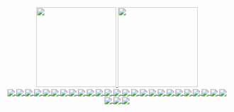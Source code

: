 <link rel="stylesheet" href="https://cdn.jsdelivr.net/gh/devicons/devicon@latest/devicon.min.css">
<div align="center">
  <a href="https://github.com/doardin">
  <img height="180em" src="https://github-readme-stats.vercel.app/api?username=doardin&show_icons=true&theme=omni&include_all_commits=true&count_private=true"/>
  <img height="180em" src="https://github-readme-stats.vercel.app/api/top-langs/?username=doardin&layout=compact&langs_count=7&theme=omni"/>
</div>
  
<div style="display: inline_block;">
  <center>
    <img align="center" src="https://img.shields.io/badge/TypeScript-007ACC?style=for-the-badge&logo=typescript&logoColor=white">
    <img align="center" src="https://img.shields.io/badge/C-00599C?style=for-the-badge&logo=c&logoColor=white">
    <img align="center" src="https://img.shields.io/badge/PHP-777BB4?style=for-the-badge&logo=php&logoColor=white">
    <img align="center" src="https://img.shields.io/badge/Python-3776AB?style=for-the-badge&logo=python&logoColor=white">
    <img align="center" src="https://img.shields.io/badge/HTML5-E34F26?style=for-the-badge&logo=html5&logoColor=white">
    <img align="center" src="https://img.shields.io/badge/CSS3-1572B6?style=for-the-badge&logo=css3&logoColor=white">
    <img align="center" src="https://img.shields.io/badge/JavaScript-323330?style=for-the-badge&logo=javascript&logoColor=F7DF1E">
    <img align="center" src="https://img.shields.io/badge/C%23-239120?style=for-the-badge&logo=c-sharp&logoColor=white">
    <img align="center" src="https://img.shields.io/badge/Java-ED8B00?style=for-the-badge&logo=java&logoColor=white">
    <img align="center" src="https://img.shields.io/badge/Lua-2C2D72?style=for-the-badge&logo=lua&logoColor=white">
    <img align="center" src="https://img.shields.io/badge/json-5E5C5C?style=for-the-badge&logo=json&logoColor=white">
    <img align="center" src="https://img.shields.io/badge/MySQL-00000F?style=for-the-badge&logo=mysql&logoColor=white">
    <img align="center" src="https://img.shields.io/badge/PostgreSQL-316192?style=for-the-badge&logo=postgresql&logoColor=white">
    <img align="center" src="https://img.shields.io/badge/SQLite-07405E?style=for-the-badge&logo=sqlite&logoColor=white">
    <img align="center" src="https://img.shields.io/badge/MariaDB-003545?style=for-the-badge&logo=mariadb&logoColor=white">
    <img align="center" src="https://img.shields.io/badge/rabbitmq-%23FF6600.svg?&style=for-the-badge&logo=rabbitmq&logoColor=white">
    <img align="center" src="https://img.shields.io/badge/Node.js-339933?style=for-the-badge&logo=nodedotjs&logoColor=white">
    <img align="center" src="https://img.shields.io/badge/npm-CB3837?style=for-the-badge&logo=npm&logoColor=white">
    <img align="center" src="https://img.shields.io/badge/Yarn-2C8EBB?style=for-the-badge&logo=yarn&logoColor=white">
    <img align="center" src="https://img.shields.io/badge/Socket.io-010101?&style=for-the-badge&logo=Socket.io&logoColor=white">
    <img align="center" src="https://img.shields.io/badge/Spring_Boot-F2F4F9?style=for-the-badge&logo=spring-boot">
    <img align="center" src="https://img.shields.io/badge/Flask-000000?style=for-the-badge&logo=flask&logoColor=white">
    <img align="center" src="https://img.shields.io/badge/Docker-2CA5E0?style=for-the-badge&logo=docker&logoColor=white">
    <img align="center" src="https://img.shields.io/badge/Git-F05032?style=for-the-badge&logo=git&logoColor=white">
    <img align="center" src="https://img.shields.io/badge/Postman-FF6C37?style=for-the-badge&logo=Postman&logoColor=white">
    <img align="center" src="https://img.shields.io/badge/Xampp-F37623?style=for-the-badge&logo=xampp&logoColor=white">
    <img align="center" src="https://img.shields.io/badge/Brave-FF1B2D?style=for-the-badge&logo=Brave&logoColor=white">
    <img align="center" src="https://img.shields.io/badge/Visual_Studio_Code-0078D4?style=for-the-badge&logo=visual%20studio%20code&logoColor=white">
  </center>
</div>
